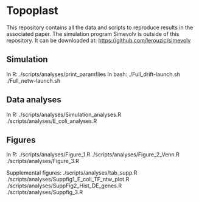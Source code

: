 # Topoplast
This repository contains all the data and scripts to reproduce results in the associated paper.
The simulation program Simevolv is outside of this repository. It can be downloaded at: https://github.com/lerouzic/simevolv

## Simulation
In R:
./scripts/analyses/print_paramfiles
In bash:
./Full_drift-launch.sh
./Full_netw-launch.sh


## Data analyses
In R:
./scripts/analyses/Simulation_analyses.R
./scripts/analyses/E_coli_analyses.R

## Figures
In R:
./scripts/analyses/Figure_1.R
./scripts/analyses/Figure_2_Venn.R
./scripts/analyses/Figure_3.R

Supplemental figures:
./scripts/analyses/tab_supp.R
./scripts/analyses/Suppfig1_E_coli_TF_ntw_plot.R
./scripts/analyses/SuppFig2_Hist_DE_genes.R
./scripts/analyses/Suppfig_3.R